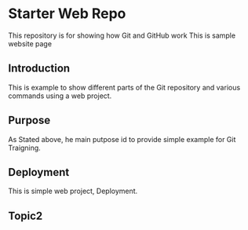 # Starter Web Repo

This repository is for showing how Git and GitHub work
This is sample website page

## Introduction

This is example to show different parts
of the Git repository and various commands
using a web project.

## Purpose

As Stated above, he main putpose id to 
provide simple example for Git Traigning.

## Deployment

This is simple web project, Deployment.


## Topic2